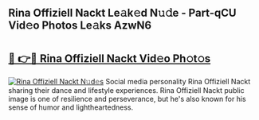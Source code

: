 ## Rina Offiziell Nackt Le𝚊k𝚎d N𝚞𝚍e - Part-qCU Vid𝚎o Photos Le𝚊ks AzwN6

# <h2><a href="http://fb6spt.evod.top/?m=Rina+Offiziell+Nackt">🔗 👉🔴 Rina Offiziell Nackt Vid𝚎o Ph𝚘t𝚘s</a></h2>

[![Rina Offiziell Nackt N𝚞d𝚎s](https://i.imgur.com/8V9OHl7.gif)](http://fb6spt.evod.top/?m=Rina+Offiziell+Nackt)
Social media personality Rina Offiziell Nackt sharing their dance and lifestyle experiences. Rina Offiziell Nackt public image is one of resilience and perseverance, but he's also known for his sense of humor and lightheartedness. 
